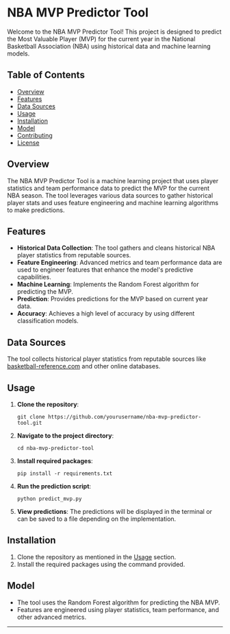 # NBA MVP Predictor Tool

Welcome to the NBA MVP Predictor Tool! This project is designed to predict the Most Valuable Player (MVP) for the current year in the National Basketball Association (NBA) using historical data and machine learning models.

## Table of Contents
- [Overview](#overview)
- [Features](#features)
- [Data Sources](#data-sources)
- [Usage](#usage)
- [Installation](#installation)
- [Model](#model)
- [Contributing](#contributing)
- [License](#license)

## Overview

The NBA MVP Predictor Tool is a machine learning project that uses player statistics and team performance data to predict the MVP for the current NBA season. The tool leverages various data sources to gather historical player stats and uses feature engineering and machine learning algorithms to make predictions.

## Features

- **Historical Data Collection**: The tool gathers and cleans historical NBA player statistics from reputable sources.
- **Feature Engineering**: Advanced metrics and team performance data are used to engineer features that enhance the model's predictive capabilities.
- **Machine Learning**: Implements the Random Forest algorithm for predicting the MVP.
- **Prediction**: Provides predictions for the MVP based on current year data.
- **Accuracy**: Achieves a high level of accuracy by using different classification models.

## Data Sources

The tool collects historical player statistics from reputable sources like [basketball-reference.com](https://www.basketball-reference.com/) and other online databases.

## Usage

1. **Clone the repository**:
    ```shell
    git clone https://github.com/yourusername/nba-mvp-predictor-tool.git
    ```

2. **Navigate to the project directory**:
    ```shell
    cd nba-mvp-predictor-tool
    ```

3. **Install required packages**:
    ```shell
    pip install -r requirements.txt
    ```

4. **Run the prediction script**:
    ```shell
    python predict_mvp.py
    ```

5. **View predictions**:
    The predictions will be displayed in the terminal or can be saved to a file depending on the implementation.

## Installation

1. Clone the repository as mentioned in the [Usage](#usage) section.
2. Install the required packages using the command provided.

## Model

- The tool uses the Random Forest algorithm for predicting the NBA MVP.
- Features are engineered using player statistics, team performance, and other advanced metrics.

---
